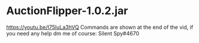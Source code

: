 # AuctionFlipper-1.0.2.jar
https://youtu.be/I75luLa3hVQ Commands are shown at the end of the vid, if you need any help dm me of course: Silent Spy#4670
